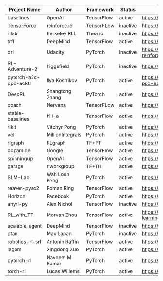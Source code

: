 |Project Name         |Author          |Framework |Status  |Repo|
|---------------------|----------------|----------|--------|----|
|baselines            |OpenAI          |TensorFlow|active  |https://github.com/openai/baselines |
|TensorForce          |reinforce.io    |TensorFLow|inactive|https://github.com/reinforceio/tensorforce |
|rllab                |Berkeley RLL|Theano    |inactive|https://github.com/rll/rllab |
|trfl                 |DeepMind        |TensorFlow|active  |https://github.com/deepmind/trfl |
|drl                  |Udacity         |PyTorch   |inactive|https://github.com/udacity/deep-reinforcement-learning |
|RL-Adventure-2       |higgsfield      |PyTorch   |inactive|https://github.com/higgsfield/RL-Adventure-2 |
|pytorch-a2c-ppo-acktr|Ilya Kostrikov  |PyTorch   |active  |https://github.com/ikostrikov/pytorch-a2c-ppo-acktr |
|DeepRL               |Shangtong Zhang |PyTorch   |active  |https://github.com/ShangtongZhang/DeepRL |
|coach                |Nervana         |TensorFLow|active  |https://github.com/NervanaSystems/coach |
|stable-baselines     |hill-a          |TensorFlow|active  |https://github.com/hill-a/stable-baselines |
|rlkit                |Vitchyr Pong    |PyTorch   |active  |https://github.com/vitchyr/rlkit |
|vel                  |MillionIntegrals|PyTorch   |active  |https://github.com/MillionIntegrals/vel |
|rlgraph              |RLgraph         |TF+PT     |active  |https://github.com/rlgraph/rlgraph |
|dopamine             |Google          |TensorFlow|active  |https://github.com/google/dopamine |
|spinningup           |OpenAI          |TensorFlow|active  |https://github.com/openai/spinningup |
|garage               |rlworkgroup     |TF+TH     |active  |https://github.com/rlworkgroup/garage |
|SLM-Lab              |Wah Loon Keng   |PyTorch   |active  |https://github.com/kengz/SLM-Lab |
|reaver-pysc2         |Roman Ring      |TensorFlow|active  |https://github.com/inoryy/reaver-pysc2 |
|Horizon              |Facebook        |PyTorch   |active  |https://github.com/facebookresearch/Horizon |
|anyrl-py             |Alex Nichol     |TensorFlow|inactive|https://github.com/unixpickle/anyrl-py |
|RL_with_TF           |Morvan Zhou     |TensorFlow|active  |https://github.com/MorvanZhou/Reinforcement-learning-with-tensorflow |
|scalable_agent       |DeepMind        |TensorFlow|inactive|https://github.com/deepmind/scalable_agent |
|ptan                 |Max Lapan       |PyTorch   |inactive|https://github.com/Shmuma/ptan |
|robotics-rl-srl      |Antonin Raffin  |TensorFlow|active  |https://github.com/araffin/robotics-rl-srl |
|lagom                |Xingdong Zuo    |PyTorch   |active  |https://github.com/zuoxingdong/lagom |
|pytorch-rl           |Navneet M Kumar |PyTorch   |active  |https://github.com/navneet-nmk/pytorch-rl |
|torch-rl             |Lucas Willems   |PyTorch   |active  |https://github.com/lcswillems/torch-rl |
